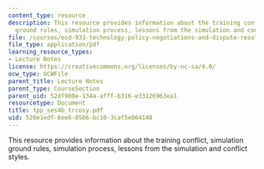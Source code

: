 ```yaml
---
content_type: resource
description: This resource provides information about the training conflict, simulation
  ground rules, simulation process, lessons from the simulation and conflict styles.
file: /courses/esd-933-technology-policy-negotiations-and-dispute-resolution-spring-2005/526e1edf6ee60566bc103caf5e064148_tpp_ses4b_trcosy.pdf
file_type: application/pdf
learning_resource_types:
- Lecture Notes
license: https://creativecommons.org/licenses/by-nc-sa/4.0/
ocw_type: OCWFile
parent_title: Lecture Notes
parent_type: CourseSection
parent_uid: 52df980e-134a-afff-b316-e33126963ea1
resourcetype: Document
title: tpp_ses4b_trcosy.pdf
uid: 526e1edf-6ee6-0566-bc10-3caf5e064148
---
```

This resource provides information about the training conflict, simulation ground rules, simulation process, lessons from the simulation and conflict styles.